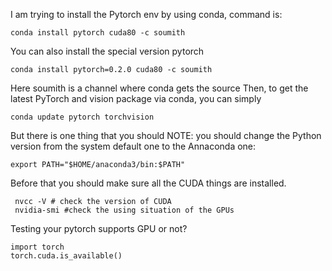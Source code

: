  I am trying to install the Pytorch env by using conda, command is:
```
conda install pytorch cuda80 -c soumith
```
You can also install the special version pytorch
```
conda install pytorch=0.2.0 cuda80 -c soumith
```

 Here soumith is a channel where conda gets the source
 Then, to get the latest PyTorch and vision package via conda, you can simply
```
conda update pytorch torchvision
```
But there is one thing that you should NOTE: you should change the Python version from the system default one to the Annaconda one:
```
export PATH="$HOME/anaconda3/bin:$PATH"
```
 Before that you should make sure all the CUDA things are installed.

```
 nvcc -V # check the version of CUDA
 nvidia-smi #check the using situation of the GPUs
```

Testing your pytorch supports GPU or not?

```
import torch
torch.cuda.is_available()
```

```
```


```
```
